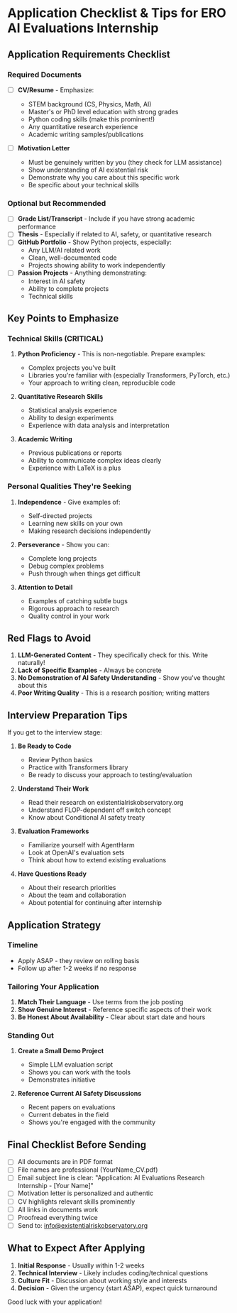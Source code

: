 # Application Checklist & Tips for ERO AI Evaluations Internship

## Application Requirements Checklist

### Required Documents
- [ ] **CV/Resume** - Emphasize:
  - STEM background (CS, Physics, Math, AI)
  - Master's or PhD level education with strong grades
  - Python coding skills (make this prominent!)
  - Any quantitative research experience
  - Academic writing samples/publications

- [ ] **Motivation Letter** 
  - Must be genuinely written by you (they check for LLM assistance)
  - Show understanding of AI existential risk
  - Demonstrate why you care about this specific work
  - Be specific about your technical skills

### Optional but Recommended
- [ ] **Grade List/Transcript** - Include if you have strong academic performance
- [ ] **Thesis** - Especially if related to AI, safety, or quantitative research
- [ ] **GitHub Portfolio** - Show Python projects, especially:
  - Any LLM/AI related work
  - Clean, well-documented code
  - Projects showing ability to work independently
- [ ] **Passion Projects** - Anything demonstrating:
  - Interest in AI safety
  - Ability to complete projects
  - Technical skills

## Key Points to Emphasize

### Technical Skills (CRITICAL)
1. **Python Proficiency** - This is non-negotiable. Prepare examples:
   - Complex projects you've built
   - Libraries you're familiar with (especially Transformers, PyTorch, etc.)
   - Your approach to writing clean, reproducible code

2. **Quantitative Research Skills**
   - Statistical analysis experience
   - Ability to design experiments
   - Experience with data analysis and interpretation

3. **Academic Writing**
   - Previous publications or reports
   - Ability to communicate complex ideas clearly
   - Experience with LaTeX is a plus

### Personal Qualities They're Seeking
1. **Independence** - Give examples of:
   - Self-directed projects
   - Learning new skills on your own
   - Making research decisions independently

2. **Perseverance** - Show you can:
   - Complete long projects
   - Debug complex problems
   - Push through when things get difficult

3. **Attention to Detail**
   - Examples of catching subtle bugs
   - Rigorous approach to research
   - Quality control in your work

## Red Flags to Avoid

1. **LLM-Generated Content** - They specifically check for this. Write naturally!
2. **Lack of Specific Examples** - Always be concrete
3. **No Demonstration of AI Safety Understanding** - Show you've thought about this
4. **Poor Writing Quality** - This is a research position; writing matters

## Interview Preparation Tips

If you get to the interview stage:

1. **Be Ready to Code**
   - Review Python basics
   - Practice with Transformers library
   - Be ready to discuss your approach to testing/evaluation

2. **Understand Their Work**
   - Read their research on existentialriskobservatory.org
   - Understand FLOP-dependent off switch concept
   - Know about Conditional AI safety treaty

3. **Evaluation Frameworks**
   - Familiarize yourself with AgentHarm
   - Look at OpenAI's evaluation sets
   - Think about how to extend existing evaluations

4. **Have Questions Ready**
   - About their research priorities
   - About the team and collaboration
   - About potential for continuing after internship

## Application Strategy

### Timeline
- Apply ASAP - they review on rolling basis
- Follow up after 1-2 weeks if no response

### Tailoring Your Application
1. **Match Their Language** - Use terms from the job posting
2. **Show Genuine Interest** - Reference specific aspects of their work
3. **Be Honest About Availability** - Clear about start date and hours

### Standing Out
1. **Create a Small Demo Project**
   - Simple LLM evaluation script
   - Shows you can work with the tools
   - Demonstrates initiative

2. **Reference Current AI Safety Discussions**
   - Recent papers on evaluations
   - Current debates in the field
   - Shows you're engaged with the community

## Final Checklist Before Sending

- [ ] All documents are in PDF format
- [ ] File names are professional (YourName_CV.pdf)
- [ ] Email subject line is clear: "Application: AI Evaluations Research Internship - [Your Name]"
- [ ] Motivation letter is personalized and authentic
- [ ] CV highlights relevant skills prominently
- [ ] All links in documents work
- [ ] Proofread everything twice
- [ ] Send to: info@existentialriskobservatory.org

## What to Expect After Applying

1. **Initial Response** - Usually within 1-2 weeks
2. **Technical Interview** - Likely includes coding/technical questions
3. **Culture Fit** - Discussion about working style and interests
4. **Decision** - Given the urgency (start ASAP), expect quick turnaround

Good luck with your application!